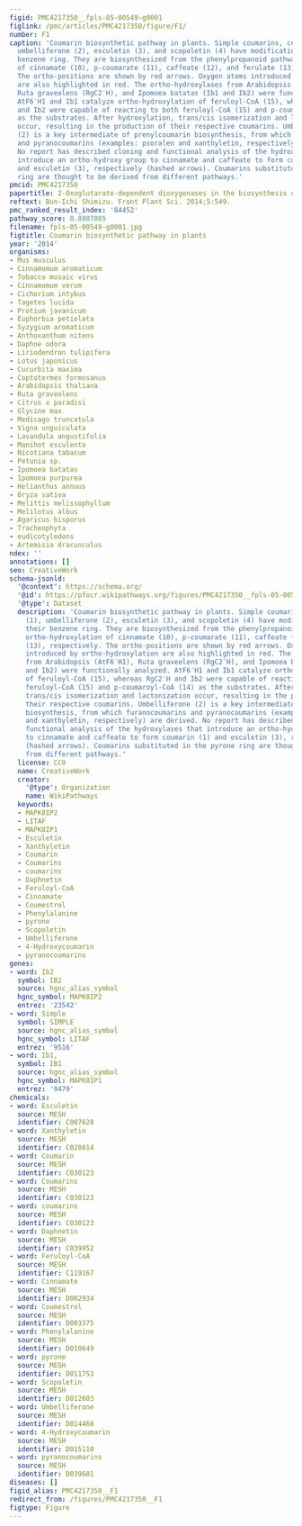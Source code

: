 ```yaml
---
figid: PMC4217350__fpls-05-00549-g0001
figlink: /pmc/articles/PMC4217350/figure/F1/
number: F1
caption: 'Coumarin biosynthetic pathway in plants. Simple coumarins, coumarin (1),
  umbelliferone (2), esculetin (3), and scopoletin (4) have modifications in their
  benzene ring. They are biosynthesized from the phenylpropanoid pathway via ortho-hydroxylation
  of cinnamate (10), p-coumarate (11), caffeate (12), and ferulate (13), respectively.
  The ortho-positions are shown by red arrows. Oxygen atoms introduced by ortho-hydroxylation
  are also highlighted in red. The ortho-hydroxylases from Arabidopsis (AtF6′H1),
  Ruta graveolens (RgC2′H), and Ipomoea batatas (Ib1 and Ib2) were functionally analyzed.
  AtF6′H1 and Ib1 catalyze ortho-hydroxylation of feruloyl-CoA (15), whereas RgC2′H
  and Ib2 were capable of reacting to both feruloyl-CoA (15) and p-coumaroyl-CoA (14)
  as the substrates. After hydroxylation, trans/cis isomerization and lactonization
  occur, resulting in the production of their respective coumarins. Umbelliferone
  (2) is a key intermediate of prenylcoumarin biosynthesis, from which furanocoumarins
  and pyranocoumarins (examples: psoralen and xanthyletin, respectively) are derived.
  No report has described cloning and functional analysis of the hydroxylases that
  introduce an ortho-hydroxy group to cinnamate and caffeate to form coumarin (1)
  and esculetin (3), respectively (hashed arrows). Coumarins substituted in the pyrone
  ring are thought to be derived from different pathways.'
pmcid: PMC4217350
papertitle: 2-Oxoglutarate-dependent dioxygenases in the biosynthesis of simple coumarins.
reftext: Bun-Ichi Shimizu. Front Plant Sci. 2014;5:549.
pmc_ranked_result_index: '84452'
pathway_score: 0.8807805
filename: fpls-05-00549-g0001.jpg
figtitle: Coumarin biosynthetic pathway in plants
year: '2014'
organisms:
- Mus musculus
- Cinnamomum aromaticum
- Tobacco mosaic virus
- Cinnamomum verum
- Cichorium intybus
- Tagetes lucida
- Protium javanicum
- Euphorbia petiolata
- Syzygium aromaticum
- Anthoxanthum nitens
- Daphne odora
- Liriodendron tulipifera
- Lotus japonicus
- Cucurbita maxima
- Coptotermes formosanus
- Arabidopsis thaliana
- Ruta graveolens
- Citrus x paradisi
- Glycine max
- Medicago truncatula
- Vigna unguiculata
- Lavandula angustifolia
- Manihot esculenta
- Nicotiana tabacum
- Petunia sp.
- Ipomoea batatas
- Ipomoea purpurea
- Helianthus annuus
- Oryza sativa
- Melittis melissophyllum
- Melilotus albus
- Agaricus bisporus
- Tracheophyta
- eudicotyledons
- Artemisia dracunculus
ndex: ''
annotations: []
seo: CreativeWork
schema-jsonld:
  '@context': https://schema.org/
  '@id': https://pfocr.wikipathways.org/figures/PMC4217350__fpls-05-00549-g0001.html
  '@type': Dataset
  description: 'Coumarin biosynthetic pathway in plants. Simple coumarins, coumarin
    (1), umbelliferone (2), esculetin (3), and scopoletin (4) have modifications in
    their benzene ring. They are biosynthesized from the phenylpropanoid pathway via
    ortho-hydroxylation of cinnamate (10), p-coumarate (11), caffeate (12), and ferulate
    (13), respectively. The ortho-positions are shown by red arrows. Oxygen atoms
    introduced by ortho-hydroxylation are also highlighted in red. The ortho-hydroxylases
    from Arabidopsis (AtF6′H1), Ruta graveolens (RgC2′H), and Ipomoea batatas (Ib1
    and Ib2) were functionally analyzed. AtF6′H1 and Ib1 catalyze ortho-hydroxylation
    of feruloyl-CoA (15), whereas RgC2′H and Ib2 were capable of reacting to both
    feruloyl-CoA (15) and p-coumaroyl-CoA (14) as the substrates. After hydroxylation,
    trans/cis isomerization and lactonization occur, resulting in the production of
    their respective coumarins. Umbelliferone (2) is a key intermediate of prenylcoumarin
    biosynthesis, from which furanocoumarins and pyranocoumarins (examples: psoralen
    and xanthyletin, respectively) are derived. No report has described cloning and
    functional analysis of the hydroxylases that introduce an ortho-hydroxy group
    to cinnamate and caffeate to form coumarin (1) and esculetin (3), respectively
    (hashed arrows). Coumarins substituted in the pyrone ring are thought to be derived
    from different pathways.'
  license: CC0
  name: CreativeWork
  creator:
    '@type': Organization
    name: WikiPathways
  keywords:
  - MAPK8IP2
  - LITAF
  - MAPK8IP1
  - Esculetin
  - Xanthyletin
  - Coumarin
  - Coumarins
  - coumarins
  - Daphnetin
  - Feruloyl-CoA
  - Cinnamate
  - Coumestrol
  - Phenylalanine
  - pyrone
  - Scopoletin
  - Umbelliferone
  - 4-Hydroxycoumarin
  - pyranocoumarins
genes:
- word: Ib2
  symbol: IB2
  source: hgnc_alias_symbol
  hgnc_symbol: MAPK8IP2
  entrez: '23542'
- word: Simple
  symbol: SIMPLE
  source: hgnc_alias_symbol
  hgnc_symbol: LITAF
  entrez: '9516'
- word: Ib1,
  symbol: IB1
  source: hgnc_alias_symbol
  hgnc_symbol: MAPK8IP1
  entrez: '9479'
chemicals:
- word: Esculetin
  source: MESH
  identifier: C007628
- word: Xanthyletin
  source: MESH
  identifier: C020814
- word: Coumarin
  source: MESH
  identifier: C030123
- word: Coumarins
  source: MESH
  identifier: C030123
- word: coumarins
  source: MESH
  identifier: C030123
- word: Daphnetin
  source: MESH
  identifier: C039952
- word: Feruloyl-CoA
  source: MESH
  identifier: C119167
- word: Cinnamate
  source: MESH
  identifier: D002934
- word: Coumestrol
  source: MESH
  identifier: D003375
- word: Phenylalanine
  source: MESH
  identifier: D010649
- word: pyrone
  source: MESH
  identifier: D011753
- word: Scopoletin
  source: MESH
  identifier: D012603
- word: Umbelliferone
  source: MESH
  identifier: D014468
- word: 4-Hydroxycoumarin
  source: MESH
  identifier: D015110
- word: pyranocoumarins
  source: MESH
  identifier: D039681
diseases: []
figid_alias: PMC4217350__F1
redirect_from: /figures/PMC4217350__F1
figtype: Figure
---
```

